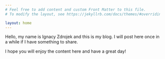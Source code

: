 ```yaml
---
# Feel free to add content and custom Front Matter to this file.
# To modify the layout, see https://jekyllrb.com/docs/themes/#overriding-theme-defaults

layout: home
---
```

Hello, my name is Ignacy Zdrojek and this is my blog. I will post here once in a while if I have something to share.

I hope you will enjoy the content here and have a great day!